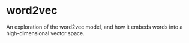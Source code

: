 # word2vec

An exploration of the word2vec model, and how it embeds words into a high-dimensional vector space.
